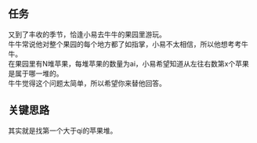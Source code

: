 ## 任务 ##
又到了丰收的季节，恰逢小易去牛牛的果园里游玩。  
牛牛常说他对整个果园的每个地方都了如指掌，小易不太相信，所以他想考考牛牛。  
在果园里有N堆苹果，每堆苹果的数量为ai，小易希望知道从左往右数第x个苹果是属于哪一堆的。  
牛牛觉得这个问题太简单，所以希望你来替他回答。

## 关键思路 ##
其实就是找第一个大于qi的苹果堆。

